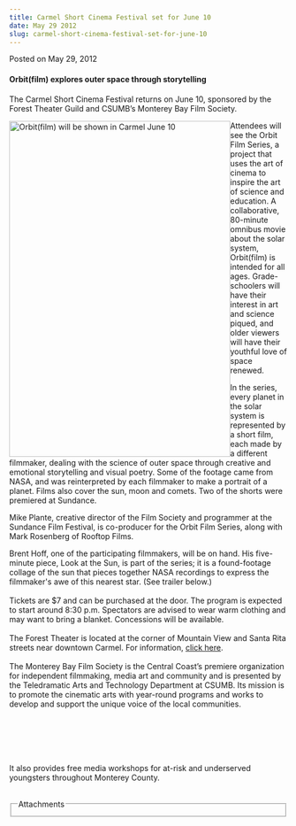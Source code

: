 ```yaml
---
title: Carmel Short Cinema Festival set for June 10
date: May 29 2012
slug: carmel-short-cinema-festival-set-for-june-10
---
```


 



<span class="date">Posted on May 29, 2012    </span>
<h4>Orbit(film) explores outer space through storytelling</h4>
<p>The Carmel Short Cinema Festival returns on June 10, sponsored
by the Forest Theater Guild and CSUMB&#x2019;s Monterey Bay Film
Society.</p>
<p><img alt="Orbit(film) will be shown in Carmel June 10" src="https://news.csumb.edu/sites/default/files/65/attachments/news/images/orbitfilm_poster.jpg" style="float:left; width:400px; height:607px">Attendees will see
the Orbit Film Series, a project that uses the art of cinema to
inspire the art of science and education. A collaborative,
80-minute omnibus movie about the solar system, Orbit(film) is
intended for all ages. Grade-schoolers will have their interest in
art and science piqued, and older viewers will have their youthful
love of space renewed.</img></p>
<p>In the series, every planet in the solar system is represented
by a short film, each made by a different filmmaker, dealing with
the science of outer space through creative and emotional
storytelling and visual poetry. Some of the footage came from NASA,
and was reinterpreted by each filmmaker to make a portrait of a
planet. Films also cover the sun, moon and comets. Two of the
shorts were premiered at Sundance.</p>
<p>Mike Plante, creative director of the Film Society and
programmer at the Sundance Film Festival, is co-producer for the
Orbit Film Series, along with Mark Rosenberg of Rooftop Films.</p>
<p>Brent Hoff, one of the participating filmmakers, will be on
hand. His five-minute piece, Look at the Sun, is part of the
series; it is a found-footage collage of the sun that pieces
together NASA recordings to express the filmmaker&apos;s awe of this
nearest star. (See trailer below.)<br>
<br>
Tickets are $7 and can be purchased at the door. The program is
expected to start around 8:30 p.m. Spectators are advised to wear
warm clothing and may want to bring a blanket. Concessions will be
available.<br>
<br>
The Forest Theater is located at the corner of Mountain View and
Santa Rita streets near downtown Carmel. For information, <a href="https://www.foresttheaterguild.org." rel="nofollow">click
here</a>.&#xA0;<br>
<br>
The Monterey Bay Film Society is the Central Coast&#x2019;s premiere
organization for independent filmmaking, media art and community
and is presented by the Teledramatic Arts and Technology Department
at CSUMB. Its mission is to promote the cinematic arts with
year-round programs and works to develop and support the unique
voice of the local communities.</br></br></br></br></br></br></p>
<p>It also provides free media workshops for at-risk and
underserved youngsters throughout Monterey County.<br>
&#xA0;</br></p>
<fieldset class="fieldgroup group-attachments">
<legend>Attachments</legend>
<div class="field field-type-emvideo field-field-attach-video">
<div class="field-items">
<div class="field-item odd">
<div class="emvideo emvideo-video emvideo-vimeo"><object type="application/x-shockwave-flash" width="425" height="350" data="https://www.vimeo.com/moogaloop.swf?clip_id=23394565&amp;server=www.vimeo.com&amp;fullscreen=1&amp;show_title=0&amp;show_byline=0&amp;show_portrait=0&amp;color=">
<param name="quality" value="best">
<param name="wmode" value="transparent">
<param name="allowfullscreen" value="true">
<param name="scale" value="showAll">
<param name="movie" value="https://www.vimeo.com/moogaloop.swf?clip_id=23394565&amp;server=www.vimeo.com&amp;fullscreen=1&amp;show_title=0&amp;show_byline=0&amp;show_portrait=0&amp;color="/></param></param></param></param></object></div>
</div>
</div>
</div>
</fieldset>





 
